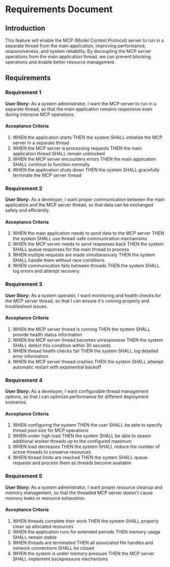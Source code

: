 # Requirements Document

## Introduction

This feature will enable the MCP (Model Context Protocol) server to run in a separate thread from the main application, improving performance, responsiveness, and system reliability. By decoupling the MCP server operations from the main application thread, we can prevent blocking operations and enable better resource management.

## Requirements

### Requirement 1

**User Story:** As a system administrator, I want the MCP server to run in a separate thread, so that the main application remains responsive even during intensive MCP operations.

#### Acceptance Criteria

1. WHEN the application starts THEN the system SHALL initialize the MCP server in a separate thread
2. WHEN the MCP server is processing requests THEN the main application thread SHALL remain unblocked
3. WHEN the MCP server encounters errors THEN the main application SHALL continue to function normally
4. WHEN the application shuts down THEN the system SHALL gracefully terminate the MCP server thread

### Requirement 2

**User Story:** As a developer, I want proper communication between the main application and the MCP server thread, so that data can be exchanged safely and efficiently.

#### Acceptance Criteria

1. WHEN the main application needs to send data to the MCP server THEN the system SHALL use thread-safe communication mechanisms
2. WHEN the MCP server needs to send responses back THEN the system SHALL queue responses for the main thread to process
3. WHEN multiple requests are made simultaneously THEN the system SHALL handle them without race conditions
4. WHEN communication fails between threads THEN the system SHALL log errors and attempt recovery

### Requirement 3

**User Story:** As a system operator, I want monitoring and health checks for the MCP server thread, so that I can ensure it's running properly and troubleshoot issues.

#### Acceptance Criteria

1. WHEN the MCP server thread is running THEN the system SHALL provide health status information
2. WHEN the MCP server thread becomes unresponsive THEN the system SHALL detect this condition within 30 seconds
3. WHEN thread health checks fail THEN the system SHALL log detailed error information
4. WHEN the MCP server thread crashes THEN the system SHALL attempt automatic restart with exponential backoff

### Requirement 4

**User Story:** As a developer, I want configurable thread management options, so that I can optimize performance for different deployment scenarios.

#### Acceptance Criteria

1. WHEN configuring the system THEN the user SHALL be able to specify thread pool size for MCP operations
2. WHEN under high load THEN the system SHALL be able to spawn additional worker threads up to the configured maximum
3. WHEN load decreases THEN the system SHALL reduce the number of active threads to conserve resources
4. WHEN thread limits are reached THEN the system SHALL queue requests and process them as threads become available

### Requirement 5

**User Story:** As a system administrator, I want proper resource cleanup and memory management, so that the threaded MCP server doesn't cause memory leaks or resource exhaustion.

#### Acceptance Criteria

1. WHEN threads complete their work THEN the system SHALL properly clean up allocated resources
2. WHEN the application runs for extended periods THEN memory usage SHALL remain stable
3. WHEN threads are terminated THEN all associated file handles and network connections SHALL be closed
4. WHEN the system is under memory pressure THEN the MCP server SHALL implement backpressure mechanisms